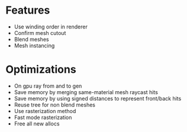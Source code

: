
# Features
- Use winding order in renderer
- Confirm mesh cutout
- Blend meshes
- Mesh instancing

# Optimizations
<!-- - On gpu sort -->
<!-- - On gpu ray generation -->
- On gpu ray from and to gen
- Save memory by merging same-material mesh raycast hits
- Save memory by using signed distances to represent front/back hits
- Reuse tree for non blend meshes
- Use rasterization method
- Fast mode rasterization
- Free all new allocs